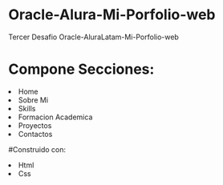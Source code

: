 # Oracle-Alura-Mi-Porfolio-web
Tercer Desafio Oracle-AluraLatam-Mi-Porfolio-web

# Compone Secciones:

<li>Home</li>
<li>Sobre Mi</li>
<li>Skills</li>
<li>Formacion Academica</li>
<li>Proyectos</li>
<li>Contactos</li>

#Construido con:
<li>Html</li>
<li>Css</li>
